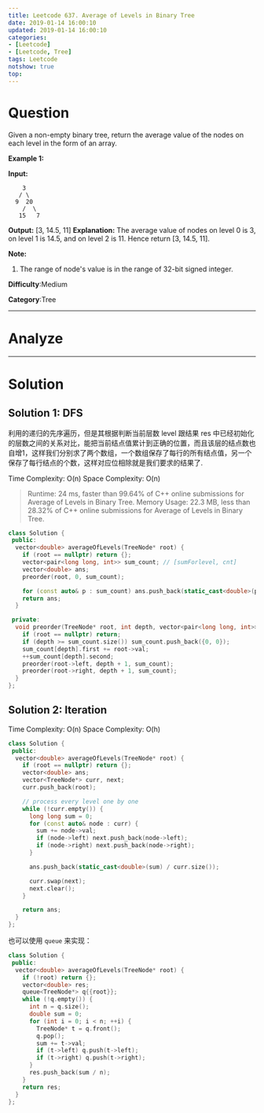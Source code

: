 ```yaml
---
title: Leetcode 637. Average of Levels in Binary Tree
date: 2019-01-14 16:00:10
updated: 2019-01-14 16:00:10
categories: 
- [Leetcode]
- [Leetcode, Tree]
tags: Leetcode
notshow: true
top:
---
```


# Question

Given a non-empty binary tree, return the average value of the nodes on each level in the form of an array.

**Example 1:**  

**Input:**

```
    3
   / \
  9  20
    /  \
   15   7

```

**Output:** [3, 14.5, 11]
**Explanation:**
The average value of nodes on level 0 is 3,  on level 1 is 14.5, and on level 2 is 11. Hence return [3, 14.5, 11].

**Note:**  

1. The range of node's value is in the range of 32-bit signed integer.

**Difficulty**:Medium

**Category**:Tree

<!-- more -->

------------

# Analyze

------------

# Solution

## Solution 1: DFS

利用的递归的先序遍历，但是其根据判断当前层数 level 跟结果 res 中已经初始化的层数之间的关系对比，能把当前结点值累计到正确的位置，而且该层的结点数也自增1，这样我们分别求了两个数组，一个数组保存了每行的所有结点值，另一个保存了每行结点的个数，这样对应位相除就是我们要求的结果了.

Time Complexity: O(n)
Space Complexity: O(n)

> Runtime: 24 ms, faster than 99.64% of C++ online submissions for Average of Levels in Binary Tree.
> Memory Usage: 22.3 MB, less than 28.32% of C++ online submissions for Average of Levels in Binary Tree.

```cpp
class Solution {
 public:
  vector<double> averageOfLevels(TreeNode* root) {
    if (root == nullptr) return {};
    vector<pair<long long, int>> sum_count; // [sumForlevel, cnt]
    vector<double> ans;
    preorder(root, 0, sum_count);

    for (const auto& p : sum_count) ans.push_back(static_cast<double>(p.first) / p.second);
    return ans;
  }

 private:
  void preorder(TreeNode* root, int depth, vector<pair<long long, int>>& sum_count) {
    if (root == nullptr) return;
    if (depth >= sum_count.size()) sum_count.push_back({0, 0});
    sum_count[depth].first += root->val;
    ++sum_count[depth].second;
    preorder(root->left, depth + 1, sum_count);
    preorder(root->right, depth + 1, sum_count);
  }
};
```

## Solution 2: Iteration

Time Complexity: O(n)
Space Complexity: O(h)

```cpp
class Solution {
 public:
  vector<double> averageOfLevels(TreeNode* root) {
    if (root == nullptr) return {};
    vector<double> ans;
    vector<TreeNode*> curr, next;
    curr.push_back(root);

    // process every level one by one
    while (!curr.empty()) {
      long long sum = 0;
      for (const auto& node : curr) {
        sum += node->val;
        if (node->left) next.push_back(node->left);
        if (node->right) next.push_back(node->right);
      }

      ans.push_back(static_cast<double>(sum) / curr.size());

      curr.swap(next);
      next.clear();
    }

    return ans;
  }
};
```

也可以使用 `queue` 来实现：

```cpp
class Solution {
 public:
  vector<double> averageOfLevels(TreeNode* root) {
    if (!root) return {};
    vector<double> res;
    queue<TreeNode*> q{{root}};
    while (!q.empty()) {
      int n = q.size();
      double sum = 0;
      for (int i = 0; i < n; ++i) {
        TreeNode* t = q.front();
        q.pop();
        sum += t->val;
        if (t->left) q.push(t->left);
        if (t->right) q.push(t->right);
      }
      res.push_back(sum / n);
    }
    return res;
  }
};
```